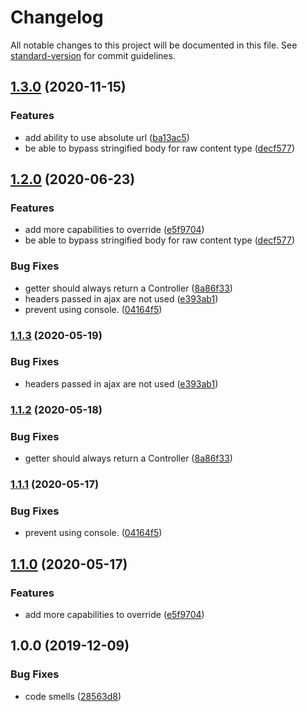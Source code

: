 # Changelog

All notable changes to this project will be documented in this file. See [standard-version](https://github.com/conventional-changelog/standard-version) for commit guidelines.

## [1.3.0](https://github.com/loopingz/redux-lz-controller/compare/v1.1.3...v1.3.0) (2020-11-15)


### Features

* add ability to use absolute url ([ba13ac5](https://github.com/loopingz/redux-lz-controller/commit/ba13ac57de72d61a97f636c0b29ec32255f8084a))
* be able to bypass stringified body for raw content type ([decf577](https://github.com/loopingz/redux-lz-controller/commit/decf5771b59e8a1013fe5d0423d871a20174c4e8))

## [1.2.0](https://github.com/loopingz/redux-lz-controller/compare/v1.0.0...v1.2.0) (2020-06-23)


### Features

* add more capabilities to override ([e5f9704](https://github.com/loopingz/redux-lz-controller/commit/e5f9704b458991ba5859692b61faeecb2d27b319))
* be able to bypass stringified body for raw content type ([decf577](https://github.com/loopingz/redux-lz-controller/commit/decf5771b59e8a1013fe5d0423d871a20174c4e8))


### Bug Fixes

* getter should always return a Controller ([8a86f33](https://github.com/loopingz/redux-lz-controller/commit/8a86f33d8c84e4a8e868c74aedf6e64c13118a86))
* headers passed in ajax are not used ([e393ab1](https://github.com/loopingz/redux-lz-controller/commit/e393ab18be821bebca6c52f1033d76d51b358f88))
* prevent using console. ([04164f5](https://github.com/loopingz/redux-lz-controller/commit/04164f5c728d0059aaf72c9ceecbf88dd21db2f2))

### [1.1.3](https://github.com/loopingz/redux-lz-controller/compare/v1.1.2...v1.1.3) (2020-05-19)


### Bug Fixes

* headers passed in ajax are not used ([e393ab1](https://github.com/loopingz/redux-lz-controller/commit/e393ab18be821bebca6c52f1033d76d51b358f88))

### [1.1.2](https://github.com/loopingz/redux-lz-controller/compare/v1.1.1...v1.1.2) (2020-05-18)


### Bug Fixes

* getter should always return a Controller ([8a86f33](https://github.com/loopingz/redux-lz-controller/commit/8a86f33d8c84e4a8e868c74aedf6e64c13118a86))

### [1.1.1](https://github.com/loopingz/redux-lz-controller/compare/v1.1.0...v1.1.1) (2020-05-17)


### Bug Fixes

* prevent using console. ([04164f5](https://github.com/loopingz/redux-lz-controller/commit/04164f5c728d0059aaf72c9ceecbf88dd21db2f2))

## [1.1.0](https://github.com/loopingz/redux-lz-controller/compare/v1.0.0...v1.1.0) (2020-05-17)


### Features

* add more capabilities to override ([e5f9704](https://github.com/loopingz/redux-lz-controller/commit/e5f9704b458991ba5859692b61faeecb2d27b319))

## 1.0.0 (2019-12-09)


### Bug Fixes

* code smells ([28563d8](https://github.com/loopingz/redux-controller/commit/28563d80cb00b86fb2f35d04b296dab8bf92182b))
